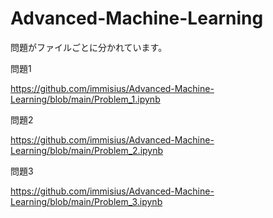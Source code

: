 # Advanced-Machine-Learning

問題がファイルごとに分かれています。

問題1

https://github.com/immisius/Advanced-Machine-Learning/blob/main/Problem_1.ipynb

問題2

https://github.com/immisius/Advanced-Machine-Learning/blob/main/Problem_2.ipynb

問題3

https://github.com/immisius/Advanced-Machine-Learning/blob/main/Problem_3.ipynb

